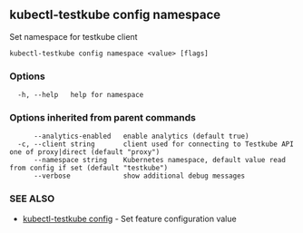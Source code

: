 ## kubectl-testkube config namespace

Set namespace for testkube client

```
kubectl-testkube config namespace <value> [flags]
```

### Options

```
  -h, --help   help for namespace
```

### Options inherited from parent commands

```
      --analytics-enabled   enable analytics (default true)
  -c, --client string       client used for connecting to Testkube API one of proxy|direct (default "proxy")
      --namespace string    Kubernetes namespace, default value read from config if set (default "testkube")
      --verbose             show additional debug messages
```

### SEE ALSO

* [kubectl-testkube config](kubectl-testkube_config.md)	 - Set feature configuration value

